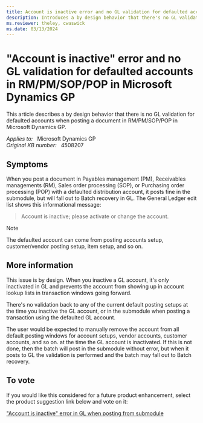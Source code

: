 ```yaml
---
title: Account is inactive error and no GL validation for defaulted accounts
description: Introduces a by design behavior that there's no GL validation for defaulted accounts in RM/PM/SOP/POP in Microsoft Dynamics GP.
ms.reviewer: theley, cwaswick
ms.date: 03/13/2024
---
```

# "Account is inactive" error and no GL validation for defaulted accounts in RM/PM/SOP/POP in Microsoft Dynamics GP

This article describes a by design behavior that there is no GL validation for defaulted accounts when posting a document in RM/PM/SOP/POP in Microsoft Dynamics GP.

_Applies to:_ &nbsp; Microsoft Dynamics GP  
_Original KB number:_ &nbsp; 4508207

## Symptoms

When you post a document in Payables management (PM), Receivables managements (RM), Sales order processing (SOP), or Purchasing order processing (POP) with a defaulted distribution account, it posts fine in the submodule, but will fall out to Batch recovery in GL. The General Ledger edit list shows this informational message:

> Account is inactive; please activate or change the account.

> [!NOTE]
> The defaulted account can come from posting accounts setup, customer/vendor posting setup, item setup, and so on.

## More information

This issue is by design. When you inactive a GL account, it's only inactivated in GL and prevents the account from showing up in account lookup lists in transaction windows going forward.

There's no validation back to any of the current default posting setups at the time you inactive the GL account, or in the submodule when posting a transaction using the defaulted GL account.

The user would be expected to manually remove the account from all default posting windows for account setups, vendor accounts, customer accounts, and so on. at the time the GL account is inactivated. If this is not done, then the batch will post in the submodule without error, but when it posts to GL the validation is performed and the batch may fall out to Batch recovery.

## To vote

If you would like this considered for a future product enhancement, select the product suggestion link below and vote on it:

["Account is inactive" error in GL when posting from submodule](https://experience.dynamics.com/ideas/idea/?ideaid=3434cf8b-a18b-e911-80e7-0003ff68d305)
